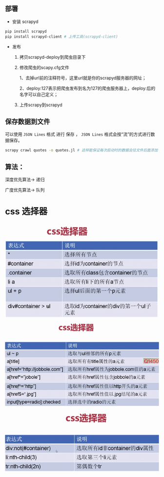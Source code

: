 ## 部署

+ 安装 scrapyd
```bash
pip install scrapyd
pip install scrapyd-client # 上传工具(scrapyd-client)
```

+ 发布
    1) 拷贝scrapyd-deploy到爬虫目录下

    2) 修改爬虫的scapy.cfg文件

        1、去掉url前的注释符号，这里url就是你的scrapyd服务器的网址； 

        2、deploy:127表示把爬虫发布到名为127的爬虫服务器上，deploy:后的名字可以自己定义；
    
    3) 上传scrapy到scrapyd


## 保存数据到文件
可以使用 `JSON Lines` 格式 进行 保存 ， `JSON Lines` 格式会按“流”的方式进行数据保存。
```bash
scrapy crawl quotes -o quotes.jl # 这样能保证每次启动时的数据会往文件后面添加 ，也不会覆盖文件重新添加。
```

## 算法：
深度优先算法-> 递归

广度优先算法-> 队列


# css 选择器
![](./images/css_1.png)
![](./images/css_2.png)
![](./images/css_3.png)